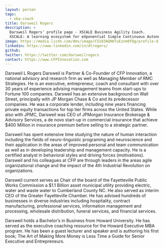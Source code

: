 ```yaml
---
layout: person
tags:
  - xba-coach
title: Darsweil Rogers
description: >
  Darsweil Rogers' profile page - XSCALE Business Agility Coach.
  XSCALE: A learning ecosystem for eXponential Simple Continuous Autonomous Learning Ecosystems
image: https://media.licdn.com/dms/image/C5103AQHmTuEznm0fQg/profile-displayphoto-shrink_200_200/0?e=1578528000&v=beta&t=sYfvmEnY8-Ry5UZFKGiw2kXSi7YovGcdIlPE-ycS_P8
linkedin: https://www.linkedin.com/in/dlrogers/
github:
twitter: https://twitter.com/darsweilrogers
contact: https://www.CFPInnovation.com
---
```


<!-- Write your personal summary below. You can use Markdown formatting. -->
Darsweil L Rogers 
Darsweil is Partner & Co-Founder of CFP Innovation, a national advisory and research firm as well as Managing Member of RMC Strategies.  He is an executive, entrepreneur, coach and consultant with over 30 years of experience advising management teams from start-ups to Fortune 100 companies. Darsweil has an extensive background on Wall Street, principally with JP Morgan Chase & Co and its predecessor companies.  He was a corporate lender, including nine years financing private equity transactions for top tier firms across the United States.  While also with JPMC, Darsweil was CEO of JPMorgan Insurance Brokerage & Advisory Services, a de novo start-up in commercial insurance that achieve $400 Million in insurance premium before selling to a strategic partner.

Darsweil has spent extensive time studying the nature of human interaction including the fields of neuro-linguistic programing and neuroscience and their application in the areas of improved personal and team communication as well as in developing leadership and management capacity. He is a certified analyst in behavioral styles and driving forces (motivations).  Darsweil and his colleagues at CFP are through leaders in the areas agile organizational change and the impact of the 4th Industrial Revolution on organizations.

Darsweil current serves as Chair of the board of the Fayetteville Public Works Commission a $1.1 Billion asset municipal utility providing electric, water and waste water to Cumberland County NC. He also served as interim CEO of the Greater Fayetteville Chamber.  He has advised hundreds of businesses in diverse industries including hospitality, contract manufacturing, professional services, information management and processing, wholesale distribution, funeral services, and financial services. 

Darsweil holds a Bachelor’s in Business from Howard University. He has served as the executive coaching resource for the Howard Executive MBA program. He has been a guest lecturer and speaker and is authoring his first book; The Art of Making More Money is Less Time a Guide for Senior Executive and Entrepreneurs. 

